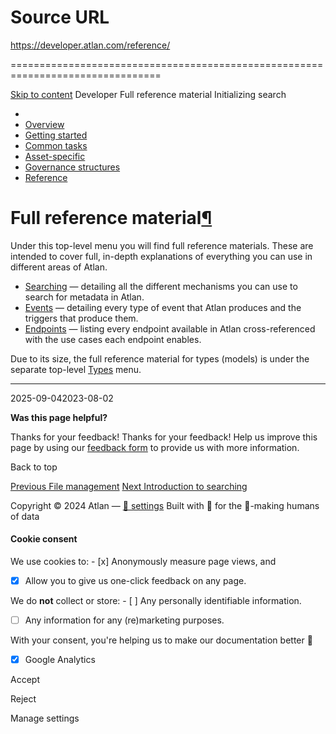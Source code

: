 # Source URL
https://developer.atlan.com/reference/

================================================================================

<!--
canonical: https://developer.atlan.com/reference/
meta-content-security-policy: object-src 'none'; base-uri 'self'; manifest-src 'self'; media-src 'self';
meta-description: Dear Developers
meta-generator: mkdocs-1.6.1, mkdocs-material-9.6.14
meta-og-description: Dear Developers
meta-og-image: https://developer.atlan.com/assets/images/social/reference/index.png
meta-og-image-height: 630
meta-og-image-type: image/png
meta-og-image-width: 1200
meta-og-title: Full reference material - Developer
meta-og-type: website
meta-og-url: https://developer.atlan.com/reference/
meta-twitter:card: summary_large_image
meta-twitter:description: Dear Developers
meta-twitter:image: https://developer.atlan.com/assets/images/social/reference/index.png
meta-twitter:title: Full reference material - Developer
meta-viewport: width=device-width,initial-scale=1
title: Full reference material - Developer
-->

[Skip to content](#full-reference-material) Developer Full reference material Initializing search 

* 
* [Overview](..)
* [Getting started](../getting-started/)
* [Common tasks](../snippets/)
* [Asset\-specific](../patterns/)
* [Governance structures](../governance/)
* [Reference](./)

Full reference material[¶](#full-reference-material "Permanent link")
=====================================================================

Under this top\-level menu you will find full reference materials. These are intended to cover full, in\-depth explanations of everything you can use in different areas of Atlan.

* [Searching](../search/) — detailing all the different mechanisms you can use to search for metadata in Atlan.
* [Events](../events/) — detailing every type of event that Atlan produces and the triggers that produce them.
* [Endpoints](../endpoints/) — listing every endpoint available in Atlan cross\-referenced with the use cases each endpoint enables.

Due to its size, the full reference material for types (models) is under the separate top\-level [Types](../models/) menu.

---

2025\-09\-042023\-08\-02

**Was this page helpful?**

Thanks for your feedback! Thanks for your feedback! Help us improve this page by using our [feedback form](https://docs.google.com/forms/d/e/1FAIpQLScfoq7vqEn8S4QvN0ehPp0MRy6WYK5x-okJDqD69lHgoPPWtg/viewform?usp=pp_url&entry.1800719315=/reference/) to provide us with more information. 

Back to top

[Previous File management](../snippets/files/) [Next Introduction to searching](../search/) 

Copyright © 2024 Atlan — [🍪 settings](#__consent) 
Built with 💙 for the 🤖\-making humans of data 

#### Cookie consent

We use cookies to: - [x] Anonymously measure page views, and
- [x] Allow you to give us one\-click feedback on any page.

 We do **not** collect or store: - [ ] Any personally identifiable information.
- [ ] Any information for any (re)marketing purposes.

 With your consent, you're helping us to make our documentation better 💙

- [x] Google Analytics

Accept

Reject

Manage settings

